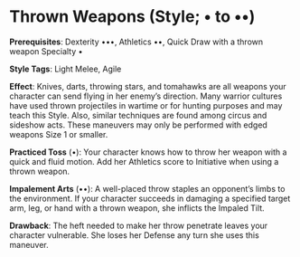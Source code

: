 # Thrown Weapons (Style; • to ••) 
**Prerequisites**: Dexterity •••, Athletics ••, Quick Draw with a thrown weapon Specialty • 

**Style Tags**: Light Melee, Agile 

**Effect**: Knives, darts, throwing stars, and tomahawks are all weapons your character can send flying in her enemy’s direction. Many warrior cultures have used thrown projectiles in wartime or for hunting purposes and may teach this Style. Also, similar techniques are found among circus and sideshow acts. These maneuvers may only be performed with edged weapons Size 1 or smaller. 

**Practiced Toss** (•): Your character knows how to throw her weapon with a quick and fluid motion. Add her Athletics score to Initiative when using a thrown weapon. 

**Impalement Arts** (••): A well-placed throw staples an opponent’s limbs to the environment. If your character succeeds in damaging a specified target arm, leg, or hand with a thrown weapon, she inflicts the Impaled Tilt. 

**Drawback**: The heft needed to make her throw penetrate leaves your character vulnerable. She loses her Defense any turn she uses this maneuver.